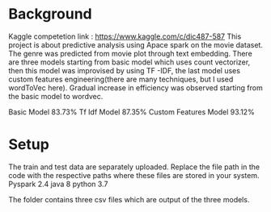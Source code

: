 # Background
Kaggle competetion link : https://www.kaggle.com/c/dic487-587
This project is about predictive analysis using Apace spark on the movie dataset. The genre was predicted from movie plot through text embedding. There are three models starting from basic model which uses count vectorizer, then this model was improvised by using TF -IDF, the last model uses custom features engineering(there are many techniques, but I used wordToVec here). Gradual increase in efficiency was observed starting from the basic model to wordvec. 

Basic Model     83.73%
Tf Idf Model    87.35%
Custom Features Model   93.12%

# Setup
The train and test data are separately uploaded. Replace the file path in the code with the respective paths where these files are stored in your system. 
Pyspark 2.4
java 8
python 3.7

The folder contains three csv files which are output of the three models. 
